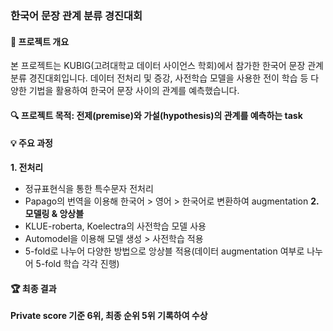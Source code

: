 ### 한국어 문장 관계 분류 경진대회

#### 📌 프로젝트 개요
본 프로젝트는 KUBIG(고려대학교 데이터 사이언스 학회)에서 참가한 한국어 문장 관계 분류 경진대회입니다. 데이터 전처리 및 증강, 사전학습 모델을 사용한 전이 학습 등 다양한 기법을 활용하여 한국어 문장 사이의 관계를 예측했습니다.

#### 🔍 프로젝트 목적: 전제(premise)와 가설(hypothesis)의 관계를 예측하는 task

#### 💡 주요 과정

**1. 전처리**
* 정규표현식을 통한 특수문자 전처리
* Papago의 번역을 이용해 한국어 > 영어 > 한국어로 변환하여 augmentation
**2. 모델링 & 앙상블**
* KLUE-roberta, Koelectra의 사전학습 모델 사용
* Automodel을 이용해 모델 생성 > 사전학습 적용
* 5-fold로 나누어 다양한 방법으로 앙상블 적용(데이터 augmentation 여부로 나누어 5-fold 학습 각각 진행)

 #### 🏆 최종 결과
 **Private score 기준 6위, 최종 순위 5위 기록하여 수상**
